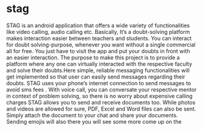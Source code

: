 # stag
STAG is an android application that offers a wide variety of functionalities like video calling, audio calling etc. Basically, It’s a doubt-solving platform makes interaction easier between teachers and students. You can interact for doubt solving-purpose, whenever you want without a single commercial all for free. You just have to visit the app and put your doubts in front with an easier interaction. The purpose to make this project is to provide a platform where any one can virtually interacted with the respective faculty and solve their doubts.Here simple, reliable messaging functionalities will get implemented so that user can easily send messages regarding their doubts. STAG uses your phone’s internet connection to send messages to avoid sms fees . With voice call, you can conversate your respective mentor in context of problem solving, so there is no worry about expensive calling charges STAG allows you to send and receive documents too. While photos and videos are allowed for sure, PDF, Excel and Word files can also be sent. Simply attach the document to your chat and share your documents. Sending emojis will also there you will see some more come up on the
